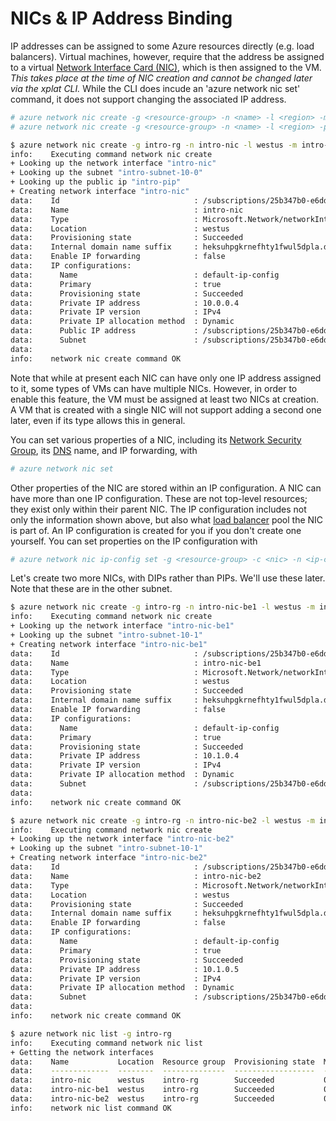 NICs & IP Address Binding
=========================

IP addresses can be assigned to some Azure resources directly (e.g. load
balancers).  Virtual machines, however, require that the address be assigned
to a virtual [Network Interface Card (NIC)](https://azure.microsoft.com/en-us/documentation/articles/virtual-network-network-interface-overview/), which is then assigned to the VM. *This takes place at the time of
NIC creation and cannot be changed later via the xplat CLI.*  While the CLI does
incude an 'azure network nic set' command, it does not support changing
the associated IP address.

```bash
# azure network nic create -g <resource-group> -n <name> -l <region> -m <vnet-name> -k <subnet-name> -a <private-ip>
# azure network nic create -g <resource-group> -n <name> -l <region> -p <public-ip-name>

$ azure network nic create -g intro-rg -n intro-nic -l westus -m intro-vnet -k intro-subnet-10-0 -p intro-pip
info:    Executing command network nic create
+ Looking up the network interface "intro-nic"                                 
+ Looking up the subnet "intro-subnet-10-0"                                    
+ Looking up the public ip "intro-pip"                                         
+ Creating network interface "intro-nic"                                       
data:    Id                              : /subscriptions/25b347b0-e6dd-45c1-bb11-529e36438d8f/resourceGroups/intro-rg/providers/Microsoft.Network/networkInterfaces/intro-nic
data:    Name                            : intro-nic
data:    Type                            : Microsoft.Network/networkInterfaces
data:    Location                        : westus
data:    Provisioning state              : Succeeded
data:    Internal domain name suffix     : heksuhpgkrnefhty1fwul5dpla.dx.internal.cloudapp.net
data:    Enable IP forwarding            : false
data:    IP configurations:
data:      Name                          : default-ip-config
data:      Primary                       : true
data:      Provisioning state            : Succeeded
data:      Private IP address            : 10.0.0.4
data:      Private IP version            : IPv4
data:      Private IP allocation method  : Dynamic
data:      Public IP address             : /subscriptions/25b347b0-e6dd-45c1-bb11-529e36438d8f/resourceGroups/intro-rg/providers/Microsoft.Network/publicIPAddresses/intro-pip
data:      Subnet                        : /subscriptions/25b347b0-e6dd-45c1-bb11-529e36438d8f/resourceGroups/intro-rg/providers/Microsoft.Network/virtualNetworks/intro-vnet/subnets/intro-subnet-10-0
data:     
info:    network nic create command OK
```

Note that while at present each NIC can have only one IP address assigned to
it, some types of VMs can have multiple NICs.  However, in order to enable this feature, the VM must be assigned at least two NICs at creation.  A VM that is
created with a single NIC will not support adding a second one later, even if
its type allows this in general.

You can set various properties of a NIC, including its [Network Security
Group](nsgs.md), its [DNS](dns.md) name, and IP forwarding, with

```bash
# azure network nic set
``` 

Other properties of the NIC are stored within an IP configuration.  A NIC can
have more than one IP configuration.  These are not top-level resources; they
exist only within their parent NIC.  The IP configuration includes not only
the information shown above, but also what [load balancer](lbs.md) pool the
NIC is part of.  An IP configuration is created for you if you don't create
one yourself.  You can set properties on the IP configuration with

```bash
# azure network nic ip-config set -g <resource-group> -c <nic> -n <ip-config-name>
```

Let's create two more NICs, with DIPs rather than PIPs.  We'll use these
later.  Note that these are in the other subnet.

```bash
$ azure network nic create -g intro-rg -n intro-nic-be1 -l westus -m intro-vnet -k intro-subnet-10-1
info:    Executing command network nic create
+ Looking up the network interface "intro-nic-be1"                             
+ Looking up the subnet "intro-subnet-10-1"                                    
+ Creating network interface "intro-nic-be1"                                   
data:    Id                              : /subscriptions/25b347b0-e6dd-45c1-bb11-529e36438d8f/resourceGroups/intro-rg/providers/Microsoft.Network/networkInterfaces/intro-nic-be1
data:    Name                            : intro-nic-be1
data:    Type                            : Microsoft.Network/networkInterfaces
data:    Location                        : westus
data:    Provisioning state              : Succeeded
data:    Internal domain name suffix     : heksuhpgkrnefhty1fwul5dpla.dx.internal.cloudapp.net
data:    Enable IP forwarding            : false
data:    IP configurations:
data:      Name                          : default-ip-config
data:      Primary                       : true
data:      Provisioning state            : Succeeded
data:      Private IP address            : 10.1.0.4
data:      Private IP version            : IPv4
data:      Private IP allocation method  : Dynamic
data:      Subnet                        : /subscriptions/25b347b0-e6dd-45c1-bb11-529e36438d8f/resourceGroups/intro-rg/providers/Microsoft.Network/virtualNetworks/intro-vnet/subnets/intro-subnet-10-1
data:     
info:    network nic create command OK
```

```bash
$ azure network nic create -g intro-rg -n intro-nic-be2 -l westus -m intro-vnet -k intro-subnet-10-1
info:    Executing command network nic create
+ Looking up the network interface "intro-nic-be2"                             
+ Looking up the subnet "intro-subnet-10-1"                                    
+ Creating network interface "intro-nic-be2"                                   
data:    Id                              : /subscriptions/25b347b0-e6dd-45c1-bb11-529e36438d8f/resourceGroups/intro-rg/providers/Microsoft.Network/networkInterfaces/intro-nic-be2
data:    Name                            : intro-nic-be2
data:    Type                            : Microsoft.Network/networkInterfaces
data:    Location                        : westus
data:    Provisioning state              : Succeeded
data:    Internal domain name suffix     : heksuhpgkrnefhty1fwul5dpla.dx.internal.cloudapp.net
data:    Enable IP forwarding            : false
data:    IP configurations:
data:      Name                          : default-ip-config
data:      Primary                       : true
data:      Provisioning state            : Succeeded
data:      Private IP address            : 10.1.0.5
data:      Private IP version            : IPv4
data:      Private IP allocation method  : Dynamic
data:      Subnet                        : /subscriptions/25b347b0-e6dd-45c1-bb11-529e36438d8f/resourceGroups/intro-rg/providers/Microsoft.Network/virtualNetworks/intro-vnet/subnets/intro-subnet-10-1
data:     
info:    network nic create command OK
```

```bash
$ azure network nic list -g intro-rg
info:    Executing command network nic list
+ Getting the network interfaces                                               
data:    Name           Location  Resource group  Provisioning state  MAC Address        IP forwarding  Internal DNS name  Internal FQDN  Internal domain name suffix                        
data:    -------------  --------  --------------  ------------------  -----------------  -------------  -----------------  -------------  ---------------------------------------------------
data:    intro-nic      westus    intro-rg        Succeeded           00-0D-3A-32-37-1C  false                                            oo1wlrzw0jmelof2yc4p53kbnf.dx.internal.cloudapp.net
data:    intro-nic-be1  westus    intro-rg        Succeeded           00-0D-3A-34-FE-26  false                                            oo1wlrzw0jmelof2yc4p53kbnf.dx.internal.cloudapp.net
data:    intro-nic-be2  westus    intro-rg        Succeeded           00-0D-3A-33-70-5B  false                                            oo1wlrzw0jmelof2yc4p53kbnf.dx.internal.cloudapp.net
info:    network nic list command OK
```

